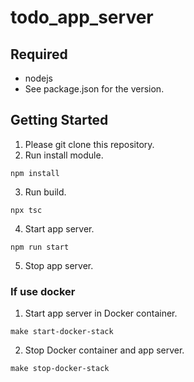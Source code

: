 # todo_app_server

## Required

* nodejs
* See package.json for the version.

## Getting Started

1. Please git clone this repository.
2. Run install module.
  ```
  npm install
  ```
3. Run build.
  ```
  npx tsc
  ```
4. Start app server.
  ```
  npm run start
  ```
5. Stop app server.

### If use docker

1. Start app server in Docker container.
  ```
  make start-docker-stack
  ```
2. Stop Docker container and app server.
  ```
  make stop-docker-stack
  ```
